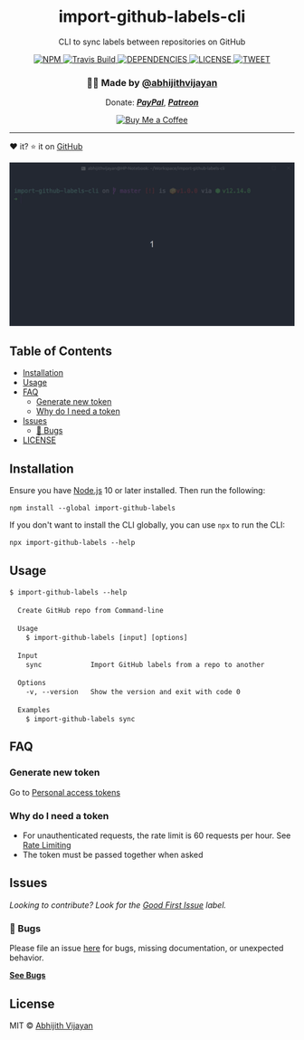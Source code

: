 <h1 align="center">import-github-labels-cli</h1>
<p align="center">CLI to sync labels between repositories on GitHub</p>
<div align="center">
  <a href="https://www.npmjs.com/package/import-github-labels">
    <img src="https://img.shields.io/npm/v/import-github-labels" alt="NPM" />
  </a>
  <a href="https://travis-ci.com/github/abhijithvijayan/import-github-labels-cli">
    <img src="https://travis-ci.com/abhijithvijayan/import-github-labels-cli.svg?branch=master" alt="Travis Build" />
  </a>
  </a>
  <a href="https://david-dm.org/abhijithvijayan/import-github-labels-cli">
    <img src="https://img.shields.io/david/abhijithvijayan/import-github-labels-cli.svg?colorB=orange" alt="DEPENDENCIES" />
  </a>
  <a href="https://github.com/abhijithvijayan/import-github-labels-cli/blob/master/license">
    <img src="https://img.shields.io/github/license/abhijithvijayan/import-github-labels-cli.svg" alt="LICENSE" />
  </a>
  <a href="https://twitter.com/intent/tweet?text=Check%20out%20import-github-labels%21%20by%20%40_abhijithv%0A%0AMy%20awesome%20command-line%20tool%0Ahttps%3A%2F%2Fgithub.com%2Fabhijithvijayan%2Fimport-github-labels%0A%0A%23node%20%23javascript%20%23typescript%20%23cli%20%23npm">
     <img src="https://img.shields.io/twitter/url/http/shields.io.svg?style=social" alt="TWEET" />
  </a>
</div>
<h3 align="center">🙋‍♂️ Made by <a href="https://twitter.com/_abhijithv">@abhijithvijayan</a></h3>
<p align="center">
  Donate:
  <a href="https://www.paypal.me/iamabhijithvijayan" target='_blank'><i><b>PayPal</b></i></a>,
  <a href="https://www.patreon.com/abhijithvijayan" target='_blank'><i><b>Patreon</b></i></a>
</p>
<p align="center">
  <a href='https://www.buymeacoffee.com/abhijithvijayan' target='_blank'>
    <img height='36' style='border:0px;height:36px;' src='https://bmc-cdn.nyc3.digitaloceanspaces.com/BMC-button-images/custom_images/orange_img.png' border='0' alt='Buy Me a Coffee' />
  </a>
</p>
<hr />

❤️ it? ⭐️ it on [GitHub](https://github.com/abhijithvijayan/import-github-labels/stargazers)

<img src="demo.gif" width="752">

## Table of Contents

- [Installation](#installation)
- [Usage](#usage)
- [FAQ](#faq)
  - [Generate new token](#generate-new-token)
  - [Why do I need a token](#why-do-I-need-a-token)
- [Issues](#issues)
  - [🐛 Bugs](#-bugs)
- [LICENSE](#license)

## Installation

Ensure you have [Node.js](https://nodejs.org) 10 or later installed. Then run the following:

```
npm install --global import-github-labels
```

If you don't want to install the CLI globally, you can use `npx` to run the CLI:

```
npx import-github-labels --help
```

## Usage

```
$ import-github-labels --help

  Create GitHub repo from Command-line

  Usage
    $ import-github-labels [input] [options]

  Input
    sync            Import GitHub labels from a repo to another
  
  Options
    -v, --version   Show the version and exit with code 0

  Examples
    $ import-github-labels sync
```

## FAQ

### Generate new token

Go to [Personal access tokens](https://github.com/settings/tokens)

### Why do I need a token

- For unauthenticated requests, the rate limit is 60 requests per
  hour.
  See [Rate Limiting](https://developer.github.com/v3/#rate-limiting)
- The token must be passed together when asked

## Issues

_Looking to contribute? Look for the [Good First Issue](https://github.com/abhijithvijayan/import-github-labels/issues?q=is%3Aissue+is%3Aopen+sort%3Aupdated-desc+label%3A%22good+first+issue%22)
label._

### 🐛 Bugs

Please file an issue [here](https://github.com/abhijithvijayan/import-github-labels/issues/new) for bugs, missing documentation, or unexpected behavior.

[**See Bugs**](https://github.com/abhijithvijayan/import-github-labels/issues?q=is%3Aissue+is%3Aopen+sort%3Aupdated-desc+label%3A%22type%3A+bug%22)

## License

MIT © [Abhijith Vijayan](https://abhijithvijayan.in)
